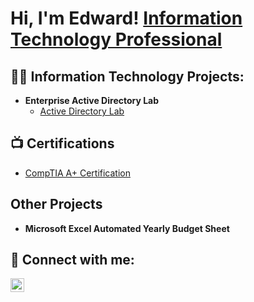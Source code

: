 <h1>Hi, I'm Edward! <a href="https://www.linkedin.com/in/edwardhiggins01/">Information Technology Professional</a>

<h2>👨‍💻 Information Technology Projects:</h2>

- <b>Enterprise Active Directory Lab</b>
  - [Active Directory Lab](https://github.com/EdwardHiggins01/Active-Directory-Lab)


<h2>📺 Certifications</h2>

- [CompTIA A+ Certification](https://www.credly.com/badges/0c274521-c705-4fbb-927f-f84eab035d27)

<h2> Other Projects</h2>

- <b>Microsoft Excel Automated Yearly Budget Sheet</b>

<h2> 🤳 Connect with me:</h2>


[<img align="left" alt="EdwardHiggins | LinkedIn" width="22px" src="https://cdn.jsdelivr.net/npm/simple-icons@v3/icons/linkedin.svg" />][linkedin]



[linkedin]:https://www.linkedin.com/in/edwardhiggins01/

<!--
**joshmadakor1/joshmadakor1** is a ✨ _special_ ✨ repository because its `README.md` (this file) appears on your GitHub profile.

Here are some ideas to get you started:

- 🔭 I’m currently working on ...
- 🌱 I’m currently learning ...
- 👯 I’m looking to collaborate on ...
- 🤔 I’m looking for help with ...
- 💬 Ask me about ...
- 📫 How to reach me: ...
- 😄 Pronouns: ...
- ⚡ Fun fact: ...
-->
